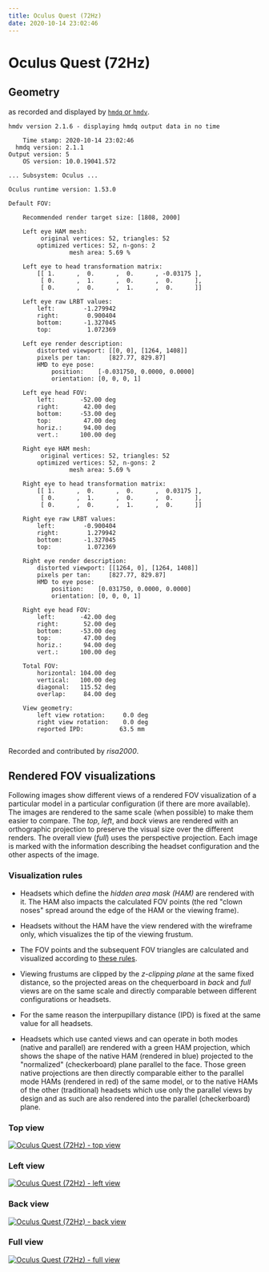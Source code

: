 ```yaml
---
title: Oculus Quest (72Hz)
date: 2020-10-14 23:02:46
---
```

# Oculus Quest (72Hz)

## Geometry

as recorded and displayed by [`hmdq` or `hmdv`](https://github.com/risa2000/hmdq).
```
hmdv version 2.1.6 - displaying hmdq output data in no time

    Time stamp: 2020-10-14 23:02:46
  hmdq version: 2.1.1
Output version: 5
    OS version: 10.0.19041.572

... Subsystem: Oculus ...

Oculus runtime version: 1.53.0

Default FOV:

    Recommended render target size: [1808, 2000]

    Left eye HAM mesh:
         original vertices: 52, triangles: 52
        optimized vertices: 52, n-gons: 2
                 mesh area: 5.69 %

    Left eye to head transformation matrix:
        [[ 1.      ,  0.      ,  0.      , -0.03175 ],
         [ 0.      ,  1.      ,  0.      ,  0.      ],
         [ 0.      ,  0.      ,  1.      ,  0.      ]]

    Left eye raw LRBT values:
        left:        -1.279942
        right:        0.900404
        bottom:      -1.327045
        top:          1.072369

    Left eye render description:
        distorted viewport: [[0, 0], [1264, 1408]]
        pixels per tan:     [827.77, 829.87]
        HMD to eye pose:
            position:    [-0.031750, 0.0000, 0.0000]
            orientation: [0, 0, 0, 1]

    Left eye head FOV:
        left:       -52.00 deg
        right:       42.00 deg
        bottom:     -53.00 deg
        top:         47.00 deg
        horiz.:      94.00 deg
        vert.:      100.00 deg

    Right eye HAM mesh:
         original vertices: 52, triangles: 52
        optimized vertices: 52, n-gons: 2
                 mesh area: 5.69 %

    Right eye to head transformation matrix:
        [[ 1.      ,  0.      ,  0.      ,  0.03175 ],
         [ 0.      ,  1.      ,  0.      ,  0.      ],
         [ 0.      ,  0.      ,  1.      ,  0.      ]]

    Right eye raw LRBT values:
        left:        -0.900404
        right:        1.279942
        bottom:      -1.327045
        top:          1.072369

    Right eye render description:
        distorted viewport: [[1264, 0], [1264, 1408]]
        pixels per tan:     [827.77, 829.87]
        HMD to eye pose:
            position:    [0.031750, 0.0000, 0.0000]
            orientation: [0, 0, 0, 1]

    Right eye head FOV:
        left:       -42.00 deg
        right:       52.00 deg
        bottom:     -53.00 deg
        top:         47.00 deg
        horiz.:      94.00 deg
        vert.:      100.00 deg

    Total FOV:
        horizontal: 104.00 deg
        vertical:   100.00 deg
        diagonal:   115.52 deg
        overlap:     84.00 deg

    View geometry:
        left view rotation:     0.0 deg
        right view rotation:    0.0 deg
        reported IPD:          63.5 mm


```
Recorded and contributed by _risa2000_.

## Rendered FOV visualizations

Following images show different views of a rendered FOV visualization of a
particular model in a particular configuration (if there are more available).
The images are rendered to the same scale (when possible) to make them easier
to compare. The _top_, _left_, and _back_ views are rendered with an
orthographic projection to preserve the visual size over the different renders.
The overall view (_full_) uses the perspective projection. Each image is marked
with the information describing the headset configuration and the other aspects
of the image.

### Visualization rules

* Headsets which define the _hidden area mask (HAM)_ are rendered with it. The
  HAM also impacts the calculated FOV points (the red "clown noses" spread
  around the edge of the HAM or the viewing frame).

* Headsets without the HAM have the view rendered with the wireframe only, which
  visualizes the tip of the viewing frustum.

* The FOV points and the subsequent FOV triangles are calculated and visualized
  according to [these
  rules](https://risa2000.github.io/vrdocs/docs/hmd_fov_calculation).

* Viewing frustums are clipped by the _z-clipping plane_ at the same fixed
  distance, so the projected areas on the chequerboard in _back_ and _full_
  views are on the same scale and directly comparable between different
  configurations or headsets.

* For the same reason the interpupillary distance (IPD) is fixed at the same
  value for all headsets.

* Headsets which use canted views and can operate in both modes (native and
  parallel) are rendered with a green HAM projection, which shows the shape of
  the native HAM (rendered in blue) projected to the "normalized"
  (checkerboard) plane parallel to the face. Those green native projections are
  then directly comparable either to the parallel mode HAMs (rendered in red)
  of the same model, or to the native HAMs of the other (traditional) headsets
  which use only the parallel views by design and as such are also rendered
  into the parallel (checkerboard) plane.

### Top view
[![Oculus Quest (72Hz) - top view](../images/Quest_Native_R72_top.dmx.png)](../images/Quest_Native_R72_top.dmx.png)

### Left view
[![Oculus Quest (72Hz) - left view](../images/Quest_Native_R72_left.dmx.png)](../images/Quest_Native_R72_left.dmx.png)

### Back view
[![Oculus Quest (72Hz) - back view](../images/Quest_Native_R72_back.dmx.png)](../images/Quest_Native_R72_back.dmx.png)

### Full view
[![Oculus Quest (72Hz) - full view](../images/Quest_Native_R72_over.dmx.png)](../images/Quest_Native_R72_over.dmx.png)

